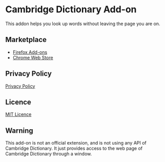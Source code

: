 # Cambridge Dictionary Add-on

This addon helps you look up words without leaving the page you are on.

## Marketplace
- [Firefox Add-ons](https://addons.mozilla.org/en-US/firefox/addon/cambridge-dictionary-english/)
- [Chrome Web Store](https://chromewebstore.google.com/detail/cambridge-dictionary/pobhkelhalpmkbblgepmhbojnpgbcbpc)

## Privacy Policy
[Privacy Policy](privacy-policy.md)

## Licence
[MIT Licence](LICENSE)

## Warning

This add-on is not an official extension, and is not using any API of Cambridge Dictionary.
It just provides access to the web page of Cambridge Dictionary through a window.
